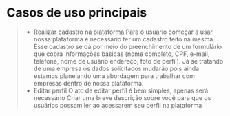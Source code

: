 # Casos de uso principais
> * Realizar cadastro na plataforma
> Para o usuário começar a usar nossa plataforma é necessário ter um cadastro feito na mesma. Esse cadastro se dá por meio do preenchimento de um formulário que cobra informações básicas (nome completo, CPF, e-mail, telefone, nome de usuário endereço, foto de perfil). Já se tratando de uma empresa os dados solicitados mudarão pois ainda estamos planejando uma abordagem para trabalhar com empresas dentro de nossa plataforma.
> * Editar perfil
> O ato de editar perfil é bem simples, apenas será necessário Criar uma breve descrição sobre você para que os usuários possam ler ao acessarem seu perfil na plataforma